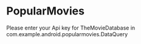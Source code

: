 # PopularMovies

Please enter your Api key for TheMovieDatabase in com.example.android.popularmovies.DataQuery